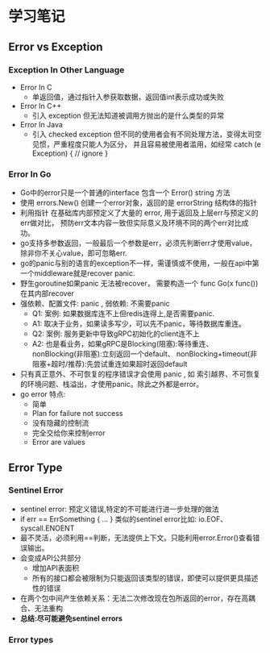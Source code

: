 # 学习笔记
## Error vs Exception
### Exception In Other Language
- Error In C
    - 单返回值，通过指针入参获取数据，返回值int表示成功或失败
- Error In C++
    - 引入 exception 但无法知道被调用方抛出的是什么类型的异常
- Error In Java
    - 引入 checked exception 但不同的使用者会有不同处理方法，变得太司空见惯，严重程度只能人为区分，
    并且容易被使用者滥用，如经常 catch (e Exception) { // ignore }
### Error In Go
- Go中的error只是一个普通的interface 包含一个 Error() string 方法
- 使用 errors.New() 创建一个error对象，返回的是 errorString 结构体的指针
- 利用指针 在基础库内部预定义了大量的 error, 用于返回及上层err与预定义的err做对比，
预防err文本内容一致但实际意义及环境不同的两个err对比成功。
- go支持多参数返回，一般最后一个参数是err，必须先判断err才使用value，除非你不关心value，即可忽略err.
- go的panic与别的语言的exception不一样，需谨慎或不使用，一般在api中第一个middleware就是recover panic.
- 野生goroutine如果panic 无法被recover， 需要构造一个 func Go(x func()) 在其内部recover
- 强依赖、配置文件: panic , 弱依赖: 不需要panic  
    - Q1: 案例: 如果数据库连不上但redis连得上,是否需要panic.
    - A1: 取决于业务，如果读多写少，可以先不panic，等待数据库重连。
    - Q2: 案例: 服务更新中导致gRPC初始化的client连不上
    - A2: 也是看业务，如果gRPC是Blocking(阻塞):等待重连、nonBlocking(非阻塞):立刻返回一个default、
    nonBlocking+timeout(非阻塞+超时/推荐):先尝试重连如果超时返回default
- 只有真正意外、不可恢复的程序错误才会使用 panic , 如 索引越界、不可恢复的环境问题、栈溢出，才使用panic。除此之外都是error。
- go error 特点:
    - 简单
    - Plan for failure not success
    - 没有隐藏的控制流
    - 完全交给你来控制error
    - Error are values
## Error Type
### Sentinel Error
- sentinel error: 预定义错误,特定的不可能进行进一步处理的做法
- if err == ErrSomething { ... } 类似的sentinel error比如: io.EOF、syscall.ENOENT
- 最不灵活，必须利用==判断，无法提供上下文。只能利用error.Error()查看错误输出。
- 会变成API公共部分
    - 增加API表面积
    - 所有的接口都会被限制为只能返回该类型的错误，即使可以提供更具描述性的错误
- 在两个包中间产生依赖关系：无法二次修改现在包所返回的error，存在高耦合、无法重构
- **总结:尽可能避免sentinel errors**
### Error types